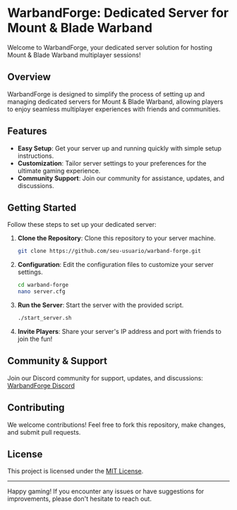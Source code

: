 # WarbandForge: Dedicated Server for Mount & Blade Warband

Welcome to WarbandForge, your dedicated server solution for hosting Mount & Blade Warband multiplayer sessions!

## Overview

WarbandForge is designed to simplify the process of setting up and managing dedicated servers for Mount & Blade Warband, allowing players to enjoy seamless multiplayer experiences with friends and communities.

## Features

- **Easy Setup**: Get your server up and running quickly with simple setup instructions.
- **Customization**: Tailor server settings to your preferences for the ultimate gaming experience.
- **Community Support**: Join our community for assistance, updates, and discussions.

## Getting Started

Follow these steps to set up your dedicated server:

1. **Clone the Repository**: Clone this repository to your server machine.
   ```sh
   git clone https://github.com/seu-usuario/warband-forge.git
   ```

2. **Configuration**: Edit the configuration files to customize your server settings.
   ```sh
   cd warband-forge
   nano server.cfg
   ```

3. **Run the Server**: Start the server with the provided script.
   ```sh
   ./start_server.sh
   ```

4. **Invite Players**: Share your server's IP address and port with friends to join the fun!

## Community & Support

Join our Discord community for support, updates, and discussions: [WarbandForge Discord](https://discord.gg/warbandforge)

## Contributing

We welcome contributions! Feel free to fork this repository, make changes, and submit pull requests.

## License

This project is licensed under the [MIT License](LICENSE).

---

Happy gaming! If you encounter any issues or have suggestions for improvements, please don't hesitate to reach out.
